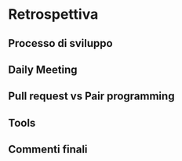 # Retrospettiva

## Processo di sviluppo
## Daily Meeting

## Pull request vs Pair programming

## Tools

## Commenti finali
